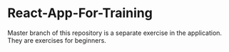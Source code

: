 # React-App-For-Training
 Master branch of this repository is a separate exercise in the application. They are exercises for beginners.
